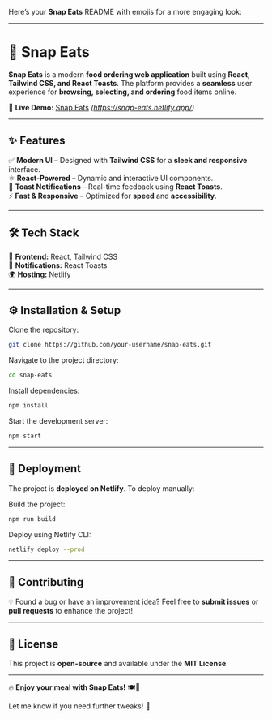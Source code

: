 Here’s your **Snap Eats** README with emojis for a more engaging look:  

---

# 🍔 Snap Eats  

**Snap Eats** is a modern **food ordering web application** built using **React, Tailwind CSS, and React Toasts**. The platform provides a **seamless** user experience for **browsing, selecting, and ordering** food items online.  

🚀 **Live Demo:** [Snap Eats](#) *(https://snap-eats.netlify.app/)*  

---

## ✨ Features  

✅ **Modern UI** – Designed with **Tailwind CSS** for a **sleek and responsive** interface.  
⚛️ **React-Powered** – Dynamic and interactive UI components.  
🔔 **Toast Notifications** – Real-time feedback using **React Toasts**.  
⚡ **Fast & Responsive** – Optimized for **speed** and **accessibility**.  

---

## 🛠️ Tech Stack  

🎨 **Frontend:** React, Tailwind CSS  
🔔 **Notifications:** React Toasts  
🌍 **Hosting:** Netlify  

---

## ⚙️ Installation & Setup  

Clone the repository:  
```bash
git clone https://github.com/your-username/snap-eats.git
```

Navigate to the project directory:  
```bash
cd snap-eats
```

Install dependencies:  
```bash
npm install
```

Start the development server:  
```bash
npm start
```

---

## 🚀 Deployment  

The project is **deployed on Netlify**. To deploy manually:  

Build the project:  
```bash
npm run build
```

Deploy using Netlify CLI:  
```bash
netlify deploy --prod
```

---

## 🤝 Contributing  

💡 Found a bug or have an improvement idea? Feel free to **submit issues** or **pull requests** to enhance the project!  

---

## 📜 License  

This project is **open-source** and available under the **MIT License**.  

---

🔥 **Enjoy your meal with Snap Eats!** 🍽️🎉  

Let me know if you need further tweaks! 🚀
